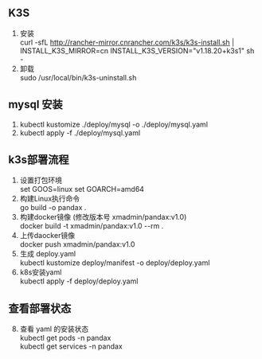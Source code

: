 ## K3S
1. 安装  
curl -sfL http://rancher-mirror.cnrancher.com/k3s/k3s-install.sh | INSTALL_K3S_MIRROR=cn INSTALL_K3S_VERSION="v1.18.20+k3s1" sh -
2. 卸载  
sudo /usr/local/bin/k3s-uninstall.sh 

## mysql 安装
1. kubectl kustomize ./deploy/mysql -o ./deploy/mysql.yaml
2. kubectl apply -f ./deploy/mysql.yaml

## k3s部署流程
1. 设置打包环境  
 set GOOS=linux
 set GOARCH=amd64
2. 构建Linux执行命令  
 go build -o pandax .
4. 构建docker镜像 (修改版本号 xmadmin/pandax:v1.0)  
 docker build -t xmadmin/pandax:v1.0 --rm .
5. 上传daocker镜像  
 docker push xmadmin/pandax:v1.0
6. 生成 deploy.yaml    
 kubectl kustomize deploy/manifest -o deploy/deploy.yaml
7. k8s安装yaml   
 kubectl apply -f deploy/deploy.yaml
 
## 查看部署状态
8. 查看 yaml 的安装状态  
 kubectl get pods -n pandax  
 kubectl get services -n pandax